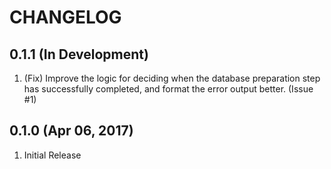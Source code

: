 # CHANGELOG

## 0.1.1 (In Development)

1. (Fix) Improve the logic for deciding when the database preparation step has successfully completed, and format the error output better.  (Issue #1)

## 0.1.0 (Apr 06, 2017)

1. Initial Release
